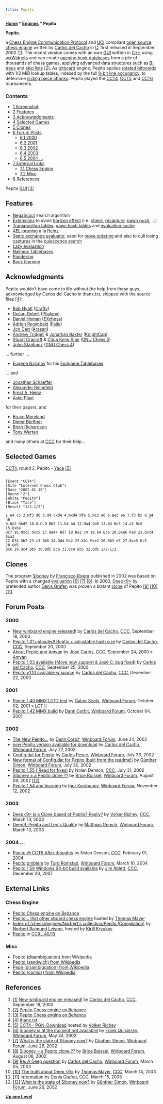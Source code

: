 ```yaml
---
title: Pepito
---
```

**[Home](Home "Home") \* [Engines](Engines "Engines") \* Pepito**


**Pepito**,  

a [Chess Engine Communication Protocol](Chess_Engine_Communication_Protocol "Chess Engine Communication Protocol") and [UCI](UCI "UCI") compliant [open source chess engine](Category:Open_Source "Category:Open Source") written by [Carlos del Cacho](Carlos_del_Cacho "Carlos del Cacho") in [C](C "C"), first released in September 2000 <a id="cite-note-1" href="#cite-ref-1">[1]</a>. The recent version comes with an own [GUI](GUI "GUI") written in [C++](Cpp "Cpp") using [wxWidgets](https://en.wikipedia.org/wiki/WxWidgets) and can create [opening book databases](Opening_Book "Opening Book") from a pile of thousands of chess games, applying advanced data structures such as [B-trees](https://en.wikipedia.org/wiki/B-tree) and [skip lists](https://en.wikipedia.org/wiki/Skip_list) <a id="cite-note-2" href="#cite-ref-2">[2]</a>. As [bitboard](Bitboards "Bitboards") engine, Pepito applies [rotated bitboards](Rotated_Bitboards "Rotated Bitboards") with 1/2 MiB lookup tables, indexed by the full [8-bit line occupancy](Occupancy_of_any_Line "Occupancy of any Line"), to determine [sliding piece attacks](Sliding_Piece_Attacks "Sliding Piece Attacks"). Pepito played the [CCT4](CCT4 "CCT4"), [CCT5](CCT5 "CCT5") and [CCT6](CCT6 "CCT6") tournaments.



### Contents


* [1 Screenshot](#screenshot)
* [2 Features](#features)
* [3 Acknowledgments](#acknowledgments)
* [4 Selected Games](#selected-games)
* [5 Clones](#clones)
* [6 Forum Posts](#forum-posts)
	+ [6.1 2000](#2000)
	+ [6.2 2001](#2001)
	+ [6.3 2002](#2002)
	+ [6.4 2003](#2003)
	+ [6.5 2004 ...](#2004-...)
* [7 External Links](#external-links)
	+ [7.1 Chess Engine](#chess-engine)
	+ [7.2 Misc](#misc)
* [8 References](#references)






 [](http://www.behance.net/gallery/Pepito-Chess-engine/870970) 
Pepito [GUI](GUI "GUI") <a id="cite-note-3" href="#cite-ref-3">[3]</a>



## Features


* [NegaScout](NegaScout "NegaScout") search algorithm
* [Extensions](Extensions "Extensions") to avoid [horizon effect](Horizon_Effect "Horizon Effect") (i.e. [check](Check_Extensions "Check Extensions"), [recapture](Recapture_Extensions "Recapture Extensions"), [pawn push](Passed_Pawn_Extensions "Passed Pawn Extensions"), ...)
* [Transposition tables](Transposition_Table "Transposition Table"), [pawn hash tables](Pawn_Hash_Table "Pawn Hash Table") and [evaluation cache](Evaluation_Hash_Table "Evaluation Hash Table")
* [AEL-pruning](AEL-Pruning "AEL-Pruning") à la [Heinz](Ernst_A._Heinz "Ernst A. Heinz")
* [Static exchange evaluator](Static_Exchange_Evaluation "Static Exchange Evaluation"), used for [move ordering](Move_Ordering "Move Ordering") and also to cull losing [captures](Captures "Captures") in the [quiescence search](Quiescence_Search "Quiescence Search")
* [Lazy evaluation](Lazy_Evaluation "Lazy Evaluation")
* [Nalimov Tablebases](Nalimov_Tablebases "Nalimov Tablebases")
* [Pondering](Pondering "Pondering")
* [Book learning](Book_Learning "Book Learning")


## Acknowledgments


Pepito wouldn't have come to life without the help from these guys, acknowledged by Carlos del Cacho in thanx.txt, shipped with the source files <a id="cite-note-4" href="#cite-ref-4">[4]</a>:



* [Bob Hyatt](Robert_Hyatt "Robert Hyatt") ([Crafty](Crafty "Crafty"))
* [Dušan Dobeš](Du%C5%A1an_Dobe%C5%A1 "Dušan Dobeš") ([Phalanx](Phalanx "Phalanx"))
* [Daniel Homan](Daniel_Homan "Daniel Homan") ([EXchess](EXchess "EXchess"))
* [Adrien Regimbald](Adrien_Regimbald "Adrien Regimbald") ([Faile](Faile "Faile"))
* [Jon Dart](Jon_Dart "Jon Dart") ([Arasan](Arasan "Arasan"))
* [Andrew Tridgell](Andrew_Tridgell "Andrew Tridgell") & [Jonathan Baxter](Jonathan_Baxter "Jonathan Baxter") ([KnightCap](KnightCap "KnightCap"))
* [Stuart Cracraft](Stuart_Cracraft "Stuart Cracraft") & [Chua Kong Sian](Chua_Kong_Sian "Chua Kong Sian") ([GNU Chess 5](GNU_Chess "GNU Chess"))
* [John Stanback](John_Stanback "John Stanback") ([GNU Chess 4](GNU_Chess "GNU Chess"))


... further ...



* [Eugene Nalimov](Eugene_Nalimov "Eugene Nalimov") for his [Endgame Tablebases](Endgame_Tablebases "Endgame Tablebases")


... and 



* [Jonathan Schaeffer](Jonathan_Schaeffer "Jonathan Schaeffer")
* [Alexander Reinefeld](Alexander_Reinefeld "Alexander Reinefeld")
* [Ernst A. Heinz](Ernst_A._Heinz "Ernst A. Heinz")
* [Aske Plaat](Aske_Plaat "Aske Plaat")


for their papers, and 



* [Bruce Moreland](Bruce_Moreland "Bruce Moreland")
* [Dieter Bürßner](Dieter_B%C3%BCr%C3%9Fner "Dieter Bürßner")
* [Brian Richardson](Brian_Richardson "Brian Richardson")
* [Tony Werten](Tony_van_Roon-Werten "Tony van Roon-Werten")


and many others at [CCC](CCC "CCC") for their help...



## Selected Games


[CCT4](CCT4 "CCT4"), round 2, Pepito - [Yace](Yace "Yace") <a id="cite-note-5" href="#cite-ref-5">[5]</a>




```

[Event "CCT4"]
[Site "Internet Chess Club"]
[Date "2002.01.19"]
[Round "2"]
[White "Pepito"]
[Black "Yace"]
[Result "1/2-1/2"]

1.e4 c5 2.Nf3 d6 3.d4 cxd4 4.Nxd4 Nf6 5.Nc3 a6 6.Be3 e6 7.f3 b5 8.g4 h6 
9.Qd2 Nbd7 10.O-O-O Bb7 11.h4 b4 12.Na4 Qa5 13.b3 Nc5 14.a3 Rc8 15.Qxb4 
Qc7 16.Nxc5 dxc5 17.Qa4+ Nd7 18.Ne2 c4 19.b4 Bc6 20.Qxa6 Ra8 21.Qxc4 Rxa3 
22.Bf4 Qb7 23.c3 Bb5 24.Qd4 Ra2 25.Kb1 Rxe2 26.Rh3 e5 27.Bxe5 Bc5 28.Qd5 
Bc6 29.Qc4 Bb5 30.Qd5 Bc6 31.Qc4 Bb5 32.Qd5 1/2-1/2

```

## Clones


The program [Siboney](index.php?title=Siboney&action=edit&redlink=1 "Siboney (page does not exist)") by [Francisco Rivera](index.php?title=Francisco_Rivera&action=edit&redlink=1 "Francisco Rivera (page does not exist)") published in 2002 was based on Pepito with a changed [evaluation](Evaluation "Evaluation") <a id="cite-note-6" href="#cite-ref-6">[6]</a> <a id="cite-note-7" href="#cite-ref-7">[7]</a> <a id="cite-note-8" href="#cite-ref-8">[8]</a>. In 2003, [Deep<9>](Deep9 "Deep9") by pretended author [Denis Grafen](Denis_Grafen "Denis Grafen") was proven a blatant [clone](Category:Clone "Category:Clone") of Pepito <a id="cite-note-9" href="#cite-ref-9">[9]</a> <a id="cite-note-10" href="#cite-ref-10">[10]</a> <a id="cite-note-11" href="#cite-ref-11">[11]</a>.



## Forum Posts


### 2000


* [New winboard engine released!](https://www.stmintz.com/ccc/index.php?id=129855) by [Carlos del Cacho](Carlos_del_Cacho "Carlos del Cacho"), [CCC](CCC "CCC"), September 18, 2000
* [Pepito 1.01 uploaded! Bugfix + adjustable hash size](https://www.stmintz.com/ccc/index.php?id=130012) by [Carlos del Cacho](Carlos_del_Cacho "Carlos del Cacho"), [CCC](CCC "CCC"), September 20, 2000
* [About Pepito and Amyan](https://www.stmintz.com/ccc/index.php?id=130421) by [José Carlos](Jos%C3%A9_Carlos_Mart%C3%ADnez_Gal%C3%A1n "José Carlos Martínez Galán"), [CCC](CCC "CCC"), September 24, 2000 » [Amyan](Amyan "Amyan")
* [Pepito 1.03 available (Move now support & José C. bug fixed)](https://www.stmintz.com/ccc/index.php?id=130515) by [Carlos del Cacho](Carlos_del_Cacho "Carlos del Cacho"), [CCC](CCC "CCC"), September 25, 2000
* [Pepito v1.10 available w source](https://www.stmintz.com/ccc/index.php?id=146024) by [Carlos del Cacho](Carlos_del_Cacho "Carlos del Cacho"), [CCC](CCC "CCC"), December 22, 2000


### 2001


* [Pepito 1.40 MMX LCT2 test](http://www.open-aurec.com/wbforum/viewtopic.php?f=18&t=34671&p=131024) by [Gabor Szots](Gabor_Szots "Gabor Szots"), [Winboard Forum](Computer_Chess_Forums "Computer Chess Forums"), October 02, 2001 » [LCT II](LCT_II "LCT II")
* [Pepito 1.42 MMX build](http://www.open-aurec.com/wbforum/viewtopic.php?f=18&t=34689&p=131081) by [Dann Corbit](Dann_Corbit "Dann Corbit"), [Winboard Forum](Computer_Chess_Forums "Computer Chess Forums"), October 04, 2001


### 2002


* [The New Pepito...](http://www.open-aurec.com/wbforum/viewtopic.php?f=18&t=37894&p=144268) by [Dann Corbit](Dann_Corbit "Dann Corbit"), [Winboard Forum](Computer_Chess_Forums "Computer Chess Forums"), June 24, 2002
* [new Pepito version available for download](http://www.open-aurec.com/wbforum/viewtopic.php?f=18&t=38337&p=146188) by [Carlos del Cacho](Carlos_del_Cacho "Carlos del Cacho"), [Winboard Forum](Computer_Chess_Forums "Computer Chess Forums"), July 27, 2002
* [Config.dat for Pepito](http://www.open-aurec.com/wbforum/viewtopic.php?f=18&t=38372&p=146353) by [Carlos Pesce](Carlos_Pesce "Carlos Pesce"), [Winboard Forum](Computer_Chess_Forums "Computer Chess Forums"), July 30, 2002
* [New format of Config.dat for Pepito (built from the readme!)](http://www.open-aurec.com/wbforum/viewtopic.php?f=18&t=38378&p=146377) by [Günther Simon](G%C3%BCnther_Simon "Günther Simon"), [Winboard Forum](Computer_Chess_Forums "Computer Chess Forums"), July 30, 2002
* [Pepito 1.55 ( Read for fixes)](https://www.stmintz.com/ccc/index.php?id=243447) by Nolan Denson, [CCC](CCC "CCC"), July 31, 2002
* [Siboney = a Pepito clone ??](http://www.open-aurec.com/wbforum/viewtopic.php?f=18&t=38504&p=146960) by [Brice Boissel](index.php?title=Brice_Boissel&action=edit&redlink=1 "Brice Boissel (page does not exist)"), [Winboard Forum](Computer_Chess_Forums "Computer Chess Forums"), August 06, 2002 <a id="cite-note-12" href="#cite-ref-12">[12]</a>
* [Pepito 1.54 and learning](http://www.open-aurec.com/wbforum/viewtopic.php?f=18&t=39894&p=152458) by [Igor Korshunov](Igor_Korshunov "Igor Korshunov"), [Winboard Forum](Computer_Chess_Forums "Computer Chess Forums"), November 12, 2002


### 2003


* [Deep<9> Is a Clone based of Pepito? Really?](https://www.stmintz.com/ccc/index.php?id=289182) by [Volker Richey](index.php?title=Volker_Richey&action=edit&redlink=1 "Volker Richey (page does not exist)"), [CCC](CCC "CCC"), March 13, 2003
* [Deep9, Pepito and Leo's Qualify](http://www.open-aurec.com/wbforum/viewtopic.php?f=18&t=41725&p=159242) by [Matthias Gemuh](Matthias_Gemuh "Matthias Gemuh"), [Winboard Forum](Computer_Chess_Forums "Computer Chess Forums"), March 13, 2003


### 2004 ...


* [Pepito @ CCT6 After thoughts](https://www.stmintz.com/ccc/index.php?id=346386) by Nolan Denson, [CCC](CCC "CCC"), February 01, 2004
* [Pepito problem](http://www.open-aurec.com/wbforum/viewtopic.php?f=18&t=46805&p=177043) by [Tord Romstad](Tord_Romstad "Tord Romstad"), [Winboard Forum](Computer_Chess_Forums "Computer Chess Forums"), March 10, 2004
* [Pepito 1.59 Windows 64-bit build available](http://www.talkchess.com/forum/viewtopic.php?t=18466&) by [Jim Ablett](Jim_Ablett "Jim Ablett"), [CCC](CCC "CCC"), December 20, 2007


## External Links


### Chess Engine


* [Pepito Chess engine on Behance](https://www.behance.net/gallery/870970/Pepito-Chess-engine)
* [Pepito... that other xboard chess engine](http://www.quarkchess.de/pepito/) hosted by [Thomas Mayer](Thomas_Mayer "Thomas Mayer")
* [Index of /chess/engines/Norbert's collection/Pepito (Compilation)](http://kirr.homeunix.org/chess/engines/Norbert%27s%20collection/Pepito%20%28Compilation%29/) by [Norbert Raimund Leisner](Norbert_Raimund_Leisner "Norbert Raimund Leisner"), hosted by [Kirill Kryukov](Kirill_Kryukov "Kirill Kryukov")
* [Pepito](http://ccrl.chessdom.com/ccrl/4040/cgi/compare_engines.cgi?family=Pepito&print=Rating+list&print=Results+table&print=LOS+table&print=Ponder+hit+table&print=Eval+difference+table&print=Comopp+gamenum+table&print=Overlap+table&print=Score+with+common+opponents) in [CCRL 40/15](CCRL "CCRL")


### Misc


* [Pepito (disambiguation) from Wikipedia](https://en.wikipedia.org/wiki/Pepito)
* [Pepito (sandwich) from Wikipedia](https://en.wikipedia.org/wiki/Pepito_(sandwich))
* [Pepe (disambiguation) from Wikipedia](https://en.wikipedia.org/wiki/Pepe)
* [Pepito (comics) from Wikipedia](https://en.wikipedia.org/wiki/Pepito_%28comics%29)


## References


1. <a id="cite-ref-1" href="#cite-note-1">[1]</a> [New winboard engine released!](https://www.stmintz.com/ccc/index.php?id=129855) by [Carlos del Cacho](Carlos_del_Cacho "Carlos del Cacho"), [CCC](CCC "CCC"), September 18, 2000
2. <a id="cite-ref-2" href="#cite-note-2">[2]</a> [Pepito Chess engine on Behance](https://www.behance.net/gallery/870970/Pepito-Chess-engine)
3. <a id="cite-ref-3" href="#cite-note-3">[3]</a> [Pepito Chess engine on Behance](http://www.behance.net/gallery/Pepito-Chess-engine/870970)
4. <a id="cite-ref-4" href="#cite-note-4">[4]</a> [thanx.txt](http://kirr.homeunix.org/chess/engines/Norbert%27s%20collection/Pepito%20%28Compilation%29/v1.59/Windows/thanx.txt)
5. <a id="cite-ref-5" href="#cite-note-5">[5]</a> [CCT4 - PGN-Download](http://www.vrichey.de/cct4/) hosted by [Volker Richey](index.php?title=Volker_Richey&action=edit&redlink=1 "Volker Richey (page does not exist)")
6. <a id="cite-ref-6" href="#cite-note-6">[6]</a> [Siboney is at the moment not available!](http://www.open-aurec.com/wbforum/viewtopic.php?f=18&t=37440&p=142378) by [Frank Quisinsky](Frank_Quisinsky "Frank Quisinsky"), [Winboard Forum](Computer_Chess_Forums "Computer Chess Forums"), May 24, 2002
7. <a id="cite-ref-7" href="#cite-note-7">[7]</a> [What is the state of Siboney now?](http://www.open-aurec.com/wbforum/viewtopic.php?f=18&t=37909&p=144333) by [Günther Simon](G%C3%BCnther_Simon "Günther Simon"), [Winboard Forum](Computer_Chess_Forums "Computer Chess Forums"), June 26, 2002
8. <a id="cite-ref-8" href="#cite-note-8">[8]</a> [Siboney = a Pepito clone ??](http://www.open-aurec.com/wbforum/viewtopic.php?f=18&t=38504&p=146960) by [Brice Boissel](index.php?title=Brice_Boissel&action=edit&redlink=1 "Brice Boissel (page does not exist)"), [Winboard Forum](Computer_Chess_Forums "Computer Chess Forums"), August 06, 2002
9. <a id="cite-ref-9" href="#cite-note-9">[9]</a> [Re: A Deep question](http://www.open-aurec.com/wbforum/viewtopic.php?f=18&t=41578&p=158612) by [Carlos del Cacho](Carlos_del_Cacho "Carlos del Cacho"), [Winboard Forum](Computer_Chess_Forums "Computer Chess Forums"), March 05, 2003
10. <a id="cite-ref-10" href="#cite-note-10">[10]</a> [The truth about Deep <9>](https://www.stmintz.com/ccc/index.php?id=289305) by [Thomas Mayer](Thomas_Mayer "Thomas Mayer"), [CCC](CCC "CCC"), March 14, 2003
11. <a id="cite-ref-11" href="#cite-note-11">[11]</a> [Information](https://www.stmintz.com/ccc/index.php?id=289424) by [Denis Grafen](Denis_Grafen "Denis Grafen"), [CCC](CCC "CCC"), March 15, 2003
12. <a id="cite-ref-12" href="#cite-note-12">[12]</a> [What is the state of Siboney now?](http://www.open-aurec.com/wbforum/viewtopic.php?f=18&t=37909&p=144333) by [Günther Simon](G%C3%BCnther_Simon "Günther Simon"), [Winboard Forum](Computer_Chess_Forums "Computer Chess Forums"), June 26, 2002

**[Up one Level](Engines "Engines")**







 

